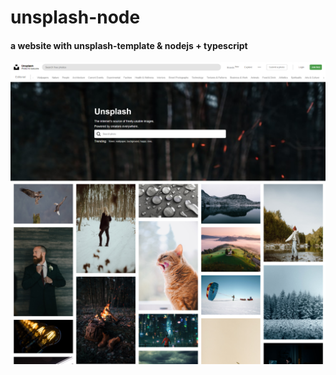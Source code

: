 # unsplash-node
#### a website with unsplash-template &amp; nodejs + typescript
![alt text](https://github.com/vector-mj/unsplash-template/blob/master/sample/index.png?raw=true)
